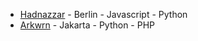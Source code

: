 - [Hadnazzar](https://github.com/hadnazzar) - Berlin - Javascript - Python
- [Arkwrn](https://github.com/arkwrn) - Jakarta - Python - PHP
